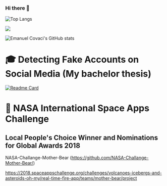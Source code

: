### Hi there 👋

<!--
**emanuelcovaci/emanuelcovaci** is a ✨ _special_ ✨ repository because its `README.md` (this file) appears on your GitHub profile.

Here are some ideas to get you started:

- 🔭 I’m currently working on ...
- 🌱 I’m currently learning ...
- 👯 I’m looking to collaborate on ...
- 🤔 I’m looking for help with ...
- 💬 Ask me about ...
- 📫 How to reach me: ...
- 😄 Pronouns: ...
- ⚡ Fun fact: ...

<!--
Q: How come your activity is so low on github? 

A: Lately I work with more closed-source software.

Got more questions?

Please email me!
-->

![Top Langs](https://github-readme-stats.vercel.app/api/top-langs/?username=emanuelcovaci&theme=buefy&count_private=true&layout=compact)

![](https://visitor-badge.laobi.icu/badge?page_id=emanuelcovaci)


![Emanuel Covaci's GitHub stats](https://github-readme-stats.vercel.app/api?username=emanuelcovaci&&theme=buefy&count_private=true)
# :mortar_board:  Detecting Fake Accounts on Social Media  (My bachelor thesis)

[![Readme Card](https://github-readme-stats.vercel.app/api/pin/?username=emanuelcovaci&repo=twittop)](https://github.com/emanuelcovaci/twittop)

# :rocket: NASA International Space Apps Challenge

## Local People's Choice Winner and Nominations for Global Awards 2018
NASA-Challange-Mother-Bear (https://github.com/NASA-Challange-Mother-Bear/)

https://2018.spaceappschallenge.org/challenges/volcanoes-icebergs-and-asteroids-oh-my/real-time-fire-app/teams/mother-bear/project

